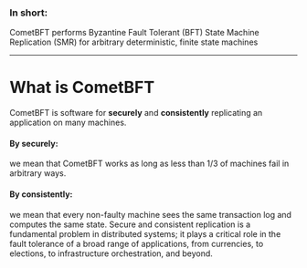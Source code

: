 ### In short:
CometBFT performs Byzantine Fault Tolerant (BFT) State Machine Replication (SMR) for arbitrary deterministic, finite state machines

------------
What is CometBFT
================

CometBFT is software for **securely** and **consistently** replicating an application on many machines. 
#### By securely: 
we mean that CometBFT works as long as less than 1/3 of machines fail in arbitrary ways. 
#### By consistently:
 we mean that every non-faulty machine sees the same transaction log and computes the same state. Secure and consistent replication is a fundamental problem in distributed systems; it plays a critical role in the fault tolerance of a broad range of applications, from currencies, to elections, to infrastructure orchestration, and beyond.